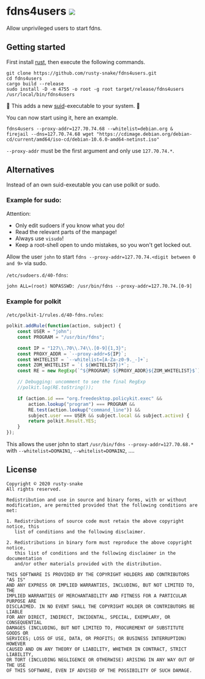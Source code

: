 # fdns4users ![](https://badgen.net/badge/maintenance/experimental/orange)

Allow unprivileged users to start fdns.

## Getting started

First install [rust](https://www.rust-lang.org/tools/install), then execute the following commands.

```
git clone https://github.com/rusty-snake/fdns4users.git
cd fdns4users
cargo build --release
sudo install -D -m 4755 -o root -g root target/release/fdns4users /usr/local/bin/fdns4users
```

:rotating_light: This adds a new [suid](https://en.wikipedia.org/wiki/Setuid#Security)-executable to your system. :rotating_light:

You can now start using it, here an example.

```
fdns4users --proxy-addr=127.70.74.68 --whitelist=debian.org &
firejail --dns=127.70.74.68 wget "https://cdimage.debian.org/debian-cd/current/amd64/iso-cd/debian-10.6.0-amd64-netinst.iso"
```

`--proxy-addr` must be the first argument and only use `127.70.74.*`.

## Alternatives

Instead of an own suid-exeutable you can use polkit or sudo.

### Example for sudo:

Attention:
 - Only edit sudoers if you know what you do!
 - Read the relevant parts of the manpage!
 - Always use `visudo`!
 - Keep a root-shell open to undo mistakes, so you won't get locked out.

Allow the user `john` to start `fdns --proxy-addr=127.70.74.<digit between 0 and 9>` via sudo.

`/etc/sudoers.d/40-fdns`:
```
john ALL=(root) NOPASSWD: /usr/bin/fdns --proxy-addr=127.70.74.[0-9]
```

### Example for polkit

`/etc/polkit-1/rules.d/40-fdns.rules`:
```javascript
polkit.addRule(function(action, subject) {
    const USER = "john";
    const PROGRAM = "/usr/bin/fdns";

    const IP = "127\\.70\\.74\\.[0-9]{1,3}";
    const PROXY_ADDR = `--proxy-addr=${IP}`;
    const WHITELIST = `--whitelist=[A-Za-z0-9._-]+`;
    const ZOM_WHITELIST = `( ${WHITELIST})*`;
    const RE = new RegExp(`^${PROGRAM} ${PROXY_ADDR}${ZOM_WHITELIST}$`);

    // Debugging: uncomment to see the final RegExp
    //polkit.log(RE.toString());

    if (action.id === "org.freedesktop.policykit.exec" &&
        action.lookup("program") === PROGRAM &&
        RE.test(action.lookup("command_line")) &&
        subject.user === USER && subject.local && subject.active) {
        return polkit.Result.YES;
    }
});
```

This allows the user john to start `/usr/bin/fdns --proxy-addr=127.70.68.*` with
`--whitelist=DOMAIN1`, `--whitelist=DOMAIN2`, ….

## License

```
Copyright © 2020 rusty-snake
All rights reserved.

Redistribution and use in source and binary forms, with or without
modification, are permitted provided that the following conditions are met:

1. Redistributions of source code must retain the above copyright notice, this
   list of conditions and the following disclaimer.

2. Redistributions in binary form must reproduce the above copyright notice,
   this list of conditions and the following disclaimer in the documentation
   and/or other materials provided with the distribution.

THIS SOFTWARE IS PROVIDED BY THE COPYRIGHT HOLDERS AND CONTRIBUTORS "AS IS"
AND ANY EXPRESS OR IMPLIED WARRANTIES, INCLUDING, BUT NOT LIMITED TO, THE
IMPLIED WARRANTIES OF MERCHANTABILITY AND FITNESS FOR A PARTICULAR PURPOSE ARE
DISCLAIMED. IN NO EVENT SHALL THE COPYRIGHT HOLDER OR CONTRIBUTORS BE LIABLE
FOR ANY DIRECT, INDIRECT, INCIDENTAL, SPECIAL, EXEMPLARY, OR CONSEQUENTIAL
DAMAGES (INCLUDING, BUT NOT LIMITED TO, PROCUREMENT OF SUBSTITUTE GOODS OR
SERVICES; LOSS OF USE, DATA, OR PROFITS; OR BUSINESS INTERRUPTION) HOWEVER
CAUSED AND ON ANY THEORY OF LIABILITY, WHETHER IN CONTRACT, STRICT LIABILITY,
OR TORT (INCLUDING NEGLIGENCE OR OTHERWISE) ARISING IN ANY WAY OUT OF THE USE
OF THIS SOFTWARE, EVEN IF ADVISED OF THE POSSIBILITY OF SUCH DAMAGE.
```
